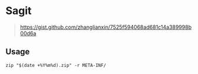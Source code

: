 # Sagit

> https://gist.github.com/zhanglianxin/7525f594068ad681c14a389998b00d6a

## Usage

```shell
zip "$(date +%Y%m%d).zip" -r META-INF/
```
